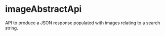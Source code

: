# imageAbstractApi
API to produce a JSON response populated with images relating to a search string.
